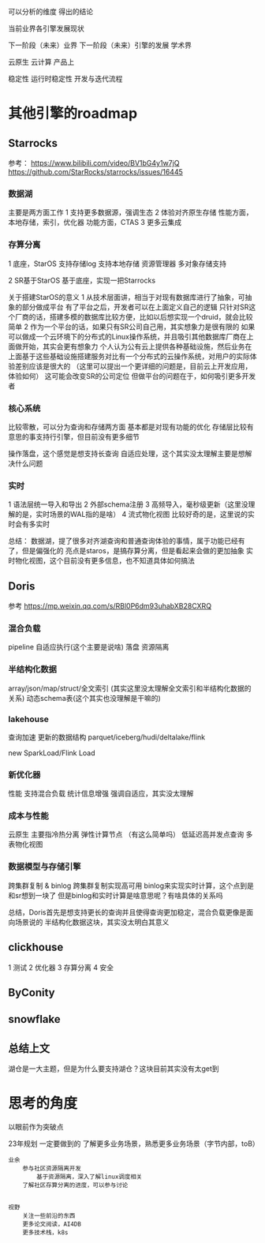 可以分析的维度
得出的结论

当前业界各引擎发展现状

下一阶段（未来）业界
下一阶段（未来）引擎的发展
学术界

云原生
云计算
产品上

稳定性
	运行时稳定性
	开发与迭代流程

# 其他引擎的roadmap

## Starrocks

参考：
https://www.bilibili.com/video/BV1bG4y1w7jQ
https://github.com/StarRocks/starrocks/issues/16445

### 数据湖
主要是两方面工作
1 支持更多数据源，强调生态
2 体验对齐原生存储
	性能方面，本地存储，索引，优化器
	功能方面，CTAS
3 更多云集成

### 存算分离
1 底座，StarOS
	支持存储log
	支持本地存储
	资源管理器
	多对象存储支持

2 SR基于StarOS
	基于底座，实现一把Starrocks

关于搭建StarOS的意义
1 从技术层面讲，相当于对现有数据库进行了抽象，可抽象的部分做成平台
	有了平台之后，开发者可以在上面定义自己的逻辑
	只针对SR这个厂商的话，搭建多模的数据库比较方便，比如以后想实现一个druid，就会比较简单
2 作为一个平台的话，如果只有SR公司自己用，其实想象力是很有限的
	如果可以做成一个云环境下的分布式的Linux操作系统，并且吸引其他数据库厂商在上面做开始，其实会更有想象力
	个人认为公有云上提供各种基础设施，然后业务在上面基于这些基础设施搭建服务对比有一个分布式的云操作系统，对用户的实际体验差别应该是很大的
	（这里可以提出一个更详细的问题是，目前云上开发应用，体验如何）
	这可能会改变SR的公司定位
	但做平台的问题在于，如何吸引更多开发者

### 核心系统
比较零散，可以分为查询和存储两方面
基本都是对现有功能的优化
存储层比较有意思的事支持行引擎，但目前没有更多细节

操作落盘，这个感觉是想支持长查询
自适应处理，这个其实没太理解主要是想解决什么问题

### 实时
1 语法层统一导入和导出
2 外部schema注册
3 高频导入，毫秒级更新（这里没理解的是，实时场景的WAL指的是啥）
4 流式物化视图
比较好奇的是，这里说的实时会有多实时

总结：
数据湖，提了很多对齐湖查询和普通查询体验的事情，属于功能已经有了，但是偏强化的
亮点是staros，是搞存算分离，但是看起来会做的更加抽象
实时物化视图，这个目前没有更多信息，也不知道具体如何搞法






## Doris
参考
	https://mp.weixin.qq.com/s/RBl0P6dm93uhabXB28CXRQ

### 混合负载
pipeline
自适应执行(这个主要是说啥)
落盘
资源隔离

### 半结构化数据
array/json/map/struct/全文索引
(其实这里没太理解全文索引和半结构化数据的关系)
动态schema表(这个其实也没理解是干嘛的)

### lakehouse
查询加速
更新的数据结构
parquet/iceberg/hudi/deltalake/flink

new SparkLoad/Flink Load

### 新优化器
性能
支持混合负载
统计信息增强
强调自适应，其实没太理解

### 成本与性能
云原生
	主要指冷热分离
	弹性计算节点
	（有这么简单吗）
低延迟高并发点查询
多表物化视图

### 数据模型与存储引擎
跨集群复制 & binlog
	跨集群复制实现高可用
	binlog来实现实时计算，这个点到是和sr想到一块了
		但是binlog和实时计算是啥意思呢？有啥具体的关系吗

总结，Doris首先是想支持更长的查询并且使得查询更加稳定，混合负载更像是面向场景说的
半结构化数据这块，其实没太明白其意义






## clickhouse
1 测试
2 优化器
3 存算分离
4 安全

## ByConity

## snowflake


## 总结上文

湖仓是一大主题，但是为什么要支持湖仓？这块目前其实没有太get到



# 思考的角度

以眼前作为突破点



23年规划
	一定要做到的
		了解更多业务场景，熟悉更多业务场景（字节内部，toB）

	业余
		参与社区资源隔离开发
			基于资源隔离，深入了解linux调度相关
		了解社区存算分离的进度，可以参与讨论


	视野
		关注一些前沿的东西
		更多论文阅读，AI4DB
		更多技术栈，k8s







